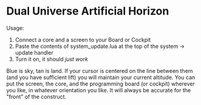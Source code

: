 # Dual Universe Artificial Horizon

Usage:

1. Connect a core and a screen to your Board or Cockpit
2. Paste the contents of system_update.lua at the top of the system -> update handler
3. Turn it on, it should *just work*

Blue is sky, tan is land. If your cursor is centered on the line between them
(and you have sufficient lift) you will maintain your current altitude. You can
put the screen, the core, and the programming board (or cockpit) wherever you
like, in whatever orientation you like. It will always be accurate for the
"front" of the construct.
